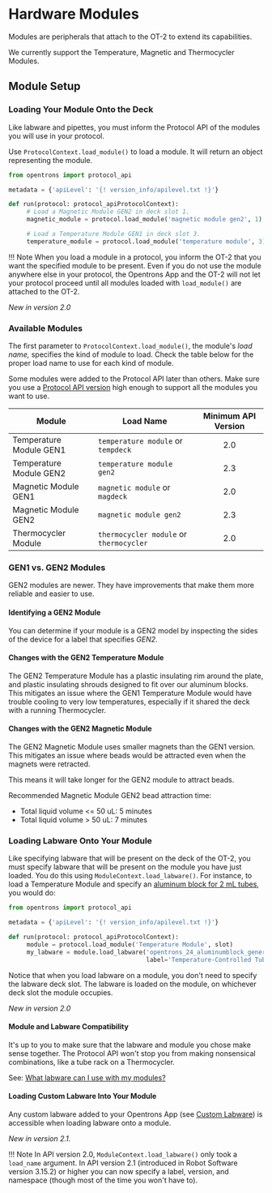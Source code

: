 # Hardware Modules

Modules are peripherals that attach to the OT-2 to extend its
capabilities.

We currently support the Temperature, Magnetic and Thermocycler Modules.

## Module Setup

### Loading Your Module Onto the Deck

Like labware and pipettes, you must inform the Protocol API of the
modules you will use in your protocol.

Use `ProtocolContext.load_module()` to
load a module. It will return an object representing the module.

```python
from opentrons import protocol_api

metadata = {'apiLevel': '{! version_info/apilevel.txt !}'}

def run(protocol: protocol_apiProtocolContext):
     # Load a Magnetic Module GEN2 in deck slot 1.
     magnetic_module = protocol.load_module('magnetic module gen2', 1)

     # Load a Temperature Module GEN1 in deck slot 3.
     temperature_module = protocol.load_module('temperature module', 3)
```

!!! Note
    When you load a module in a protocol, you inform the OT-2 that you want
    the specified module to be present. Even if you do not use the module
    anywhere else in your protocol, the Opentrons App and the OT-2 will not
    let your protocol proceed until all modules loaded with `load_module()`
    are attached to the OT-2.


_New in version 2.0_

### Available Modules

The first parameter to
`ProtocolContext.load_module()`, the
module's *load name,* specifies the kind of module to load. Check the
table below for the proper load name to use for each kind of module.

Some modules were added to the Protocol API later than others. Make sure
you use a [Protocol API version](versioning.md) high enough to support all the modules you want to use.

| Module                  | Load Name                               | Minimum API Version |
| ----------------------- | --------------------------------------- | :-----------------: |
| Temperature Module GEN1 | `temperature module` or `tempdeck`      |         2.0         |
| Temperature Module GEN2 | `temperature module gen2`               |         2.3         |
| Magnetic Module GEN1    | `magnetic module` or `magdeck`          |         2.0         |
| Magnetic Module GEN2    | `magnetic module gen2`                  |         2.3         |
| Thermocycler Module     | `thermocycler module` or `thermocycler` |         2.0         |

### GEN1 vs. GEN2 Modules

GEN2 modules are newer. They have improvements that make them more
reliable and easier to use.

#### Identifying a GEN2 Module

You can determine if your module is a GEN2 model by inspecting the sides
of the device for a label that specifies _GEN2_.

#### Changes with the GEN2 Temperature Module

The GEN2 Temperature Module has a plastic insulating rim around the
plate, and plastic insulating shrouds designed to fit over our aluminum
blocks. This mitigates an issue where the GEN1 Temperature Module would
have trouble cooling to very low temperatures, especially if it shared
the deck with a running Thermocycler.

#### Changes with the GEN2 Magnetic Module

The GEN2 Magnetic Module uses smaller magnets than the GEN1 version.
This mitigates an issue where beads would be attracted even when the
magnets were retracted.

This means it will take longer for the GEN2 module to attract beads.

Recommended Magnetic Module GEN2 bead attraction time:

   -   Total liquid volume <= 50 uL: 5 minutes
   -   Total liquid volume > 50 uL: 7 minutes

### Loading Labware Onto Your Module

Like specifying labware that will be present on the deck of the OT-2,
you must specify labware that will be present on the module you have
just loaded. You do this using
 `ModuleContext.load_labware()`. For
instance, to load a Temperature Module and specify an [aluminum block
for 2 mL
tubes](https://labware.opentrons.com/opentrons_24_aluminumblock_generic_2ml_screwcap?category=aluminumBlock),
you would do:

```python
from opentrons import protocol_api

metadata = {'apiLevel': '{! version_info/apilevel.txt !}'}

def run(protocol: protocol_apiProtocolContext):
     module = protocol.load_module('Temperature Module', slot)
     my_labware = module.load_labware('opentrons_24_aluminumblock_generic_2ml_screwcap',
                                      label='Temperature-Controlled Tubes')
```

Notice that when you load labware on a module, you don't need to specify the
labware deck slot. The labware is loaded on the module, on whichever
deck slot the module occupies.

_New in version 2.0_

#### Module and Labware Compatibility

It's up to you to make sure that the labware and module you chose make
sense together. The Protocol API won't stop you from making nonsensical
combinations, like a tube rack on a Thermocycler.

See: [What labware can I use with my
modules?](https://support.opentrons.com/en/articles/3540964-what-labware-can-i-use-with-my-modules)

#### Loading Custom Labware Into Your Module

Any custom labware added to your Opentrons App (see
[Custom Labware](new_labware.md#custom-labware)) is accessible when
loading labware onto a module.

_New in version 2.1._

!!! Note
    In API version 2.0,  `ModuleContext.load_labware()` only took a `load_name` argument. In API version 2.1
    (introduced in Robot Software version 3.15.2) or higher you can now
    specify a label, version, and namespace (though most of the time you
    won't have to).






